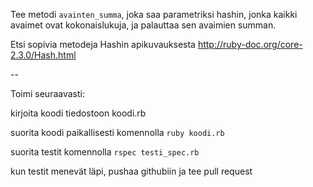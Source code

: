 Tee metodi `avainten_summa`, joka saa parametriksi hashin, jonka kaikki avaimet ovat kokonaislukuja, ja palauttaa sen avaimien summan.

Etsi sopivia metodeja Hashin apikuvauksesta http://ruby-doc.org/core-2.3.0/Hash.html

--

Toimi seuraavasti:

kirjoita koodi tiedostoon koodi.rb

suorita koodi paikallisesti komennolla `ruby koodi.rb`

suorita testit komennolla `rspec testi_spec.rb`

kun testit menevät läpi, pushaa githubiin ja tee pull request
